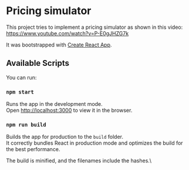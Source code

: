 # Pricing simulator 

This project tries to implement a pricing simulator as shown in this video: https://www.youtube.com/watch?v=P-E0gJHZG7k

It was bootstrapped with [Create React App](https://github.com/facebook/create-react-app).

## Available Scripts

You can run:

### `npm start`

Runs the app in the development mode.\
Open [http://localhost:3000](http://localhost:3000) to view it in the browser.

### `npm run build`

Builds the app for production to the `build` folder.\
It correctly bundles React in production mode and optimizes the build for the best performance.

The build is minified, and the filenames include the hashes.\
